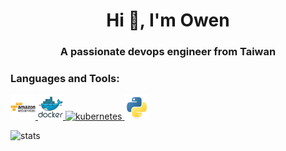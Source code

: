 <h1 align="center">Hi 👋, I'm Owen</h1>
<h3 align="center">A passionate devops engineer from Taiwan</h3>
<div align="center"<img src="https://github-readme-stats.vercel.app/api?username=atorigin&show_icons=true&theme=radical" alt="stats" height="400" width="420" /></div>

<h3 align="left">Languages and Tools:</h3>
<p align="left"> <a href="https://aws.amazon.com" target="_blank" rel="noreferrer"> <img src="https://raw.githubusercontent.com/devicons/devicon/master/icons/amazonwebservices/amazonwebservices-original-wordmark.svg" alt="aws" width="40" height="40"/> </a> <a href="https://www.docker.com/" target="_blank" rel="noreferrer"><img src="https://raw.githubusercontent.com/devicons/devicon/master/icons/docker/docker-original-wordmark.svg" alt="docker" width="40" height="40"/> </a> <a href="https://kubernetes.io" target="_blank" rel="noreferrer">
  <img src="https://www.vectorlogo.zone/logos/kubernetes/kubernetes-icon.svg" alt="kubernetes" width="40" height="40"/> </a> <a href="https://www.python.org" target="_blank" rel="noreferrer"><img src="https://raw.githubusercontent.com/devicons/devicon/master/icons/python/python-original.svg" alt="python" width="40" height="40"/> </a></p>
<img src="https://github-readme-stats.vercel.app/api/top-langs/?username=atorigin" alt="stats" height="400" width="420" /></div>
